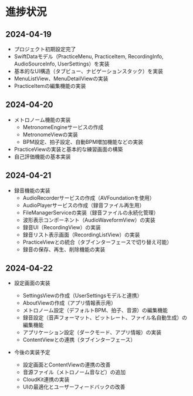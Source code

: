 # 進捗状況

## 2024-04-19

- プロジェクト初期設定完了
- SwiftDataモデル（PracticeMenu, PracticeItem, RecordingInfo, AudioSourceInfo, UserSettings）を実装
- 基本的なUI構造（タブビュー、ナビゲーションスタック）を実装
- MenuListView、MenuDetailViewの実装
- PracticeItemの編集機能の実装

## 2024-04-20

- メトロノーム機能の実装
  - MetronomeEngineサービスの作成
  - MetronomeViewの実装
  - BPM設定、拍子設定、自動BPM増加機能などの実装
- PracticeViewの実装と基本的な練習画面の構築
- 自己評価機能の基本実装

## 2024-04-21

- 録音機能の実装
  - AudioRecorderサービスの作成（AVFoundationを使用）
  - AudioPlayerサービスの作成（録音ファイル再生用）
  - FileManagerServiceの実装（録音ファイルの永続化管理）
  - 波形表示コンポーネント（AudioWaveformView）の実装
  - 録音UI（RecordingView）の実装
  - 録音リスト表示画面（RecordingListView）の実装
  - PracticeViewとの統合（タブインターフェースで切り替え可能）
  - 録音の保存、再生、削除機能の実装

## 2024-04-22

- 設定画面の実装
  - SettingsViewの作成（UserSettingsモデルと連携）
  - AboutViewの作成（アプリ情報表示用）
  - メトロノーム設定（デフォルトBPM、拍子、音源）の編集機能
  - 録音設定（音声フォーマット、ビットレート、ファイル名自動生成）の編集機能
  - アプリケーション設定（ダークモード、アプリ情報）の実装
  - ContentViewとの連携（タブインターフェース）

- 今後の実装予定
  - 設定画面とContentViewの連携の改善
  - 音源ファイル（メトロノーム音など）の追加
  - CloudKit連携の実装
  - UIの最適化とユーザーフィードバックの改善
